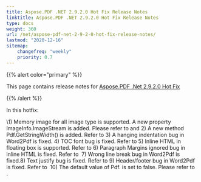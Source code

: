 ```yaml
---
title: Aspose.PDF .NET 2.9.2.0 Hot Fix Release Notes
linktitle: Aspose.PDF .NET 2.9.2.0 Hot Fix Release Notes
type: docs
weight: 360
url: /net/aspose-pdf-net-2-9-2-0-hot-fix-release-notes/
lastmod: "2020-12-16"
sitemap:
    changefreq: "weekly"
    priority: 0.7
---
```


{{% alert color="primary" %}}

This page contains release notes for [Aspose.PDF .Net 2.9.2.0 Hot Fix](http://www.aspose.com/downloads/pdf/net/new-releases/aspose.pdf-.net-2.9.2.0-hot-fix/)

{{% /alert %}}

In this hotfix:

\1) Memory image for all image type is supported. A new property ImageInfo.ImageStream is added. Please refer to and 2) A new method Pdf.GetStringWidth() is added. Refer to 3) A hanging indentation bug in Word2Pdf is fixed. 4) TOC font bug is fixed. Refer to 5) Inline HTML in floating box is supported. Refer to 6) Paragraph Margins ignored bug in inline HTML is fixed. Refer to  7) Wrong line break bug in Word2Pdf is fixed.8) Text justify bug is fixed. Refer to 9) Header/footer bug in Word2Pdf is fixed. Refer to  10) The default value of Pdf. is set to false. Please refer to .




